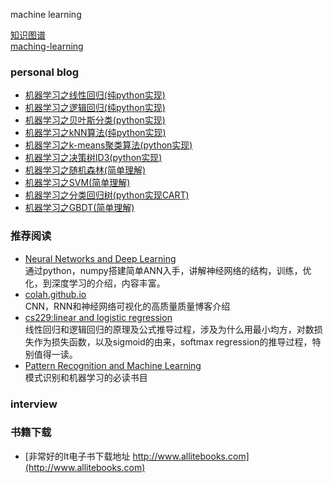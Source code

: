 machine learning

[知识图谱](https://github.com/yunshuipiao/cheatsheets-ai-code/blob/master/md/img.md)  
[maching-learning](https://github.com/yunshuipiao/cheatsheets-ai-code/blob/master/md/machine-learning.md)

 
### personal blog

* [机器学习之线性回归(纯python实现)](https://github.com/yunshuipiao/SWBlog/blob/master/maching%20learning/%E6%9C%BA%E5%99%A8%E5%AD%A6%E4%B9%A0%E4%B9%8B%E7%BA%BF%E6%80%A7%E5%9B%9E%E5%BD%92(%E7%BA%AFpython%E5%AE%9E%E7%8E%B0).md)  
* [机器学习之逻辑回归(纯python实现)](https://github.com/yunshuipiao/SWBlog/blob/master/maching%20learning/%E6%9C%BA%E5%99%A8%E5%AD%A6%E4%B9%A0%E4%B9%8B%E9%80%BB%E8%BE%91%E5%9B%9E%E5%BD%92(%E7%BA%AFpython%E5%AE%9E%E7%8E%B0).md)  
* [机器学习之贝叶斯分类(python实现)](https://github.com/yunshuipiao/SWBlog/blob/master/maching%20learning/%E6%9C%BA%E5%99%A8%E5%AD%A6%E4%B9%A0%E4%B9%8B%E8%B4%9D%E5%8F%B6%E6%96%AF%E5%88%86%E7%B1%BB(python%E5%AE%9E%E7%8E%B0).md)  
* [机器学习之kNN算法(纯python实现)](https://github.com/yunshuipiao/SWBlog/blob/master/maching%20learning/%E6%9C%BA%E5%99%A8%E5%AD%A6%E4%B9%A0%E4%B9%8BkNN%E7%AE%97%E6%B3%95(%E7%BA%AFpython%E5%AE%9E%E7%8E%B0).md)
* [机器学习之k-means聚类算法(python实现)](https://github.com/yunshuipiao/SWBlog/blob/master/maching_learning/%E6%9C%BA%E5%99%A8%E5%AD%A6%E4%B9%A0%E4%B9%8Bk-means%E8%81%9A%E7%B1%BB%E7%AE%97%E6%B3%95(python%E5%AE%9E%E7%8E%B0).md)  
* [机器学习之决策树ID3(python实现)](https://github.com/yunshuipiao/SWBlog/blob/master/maching_learning/%E6%9C%BA%E5%99%A8%E5%AD%A6%E4%B9%A0%E4%B9%8B%E5%86%B3%E7%AD%96%E6%A0%91ID3(python%E5%AE%9E%E7%8E%B0).md)
* [机器学习之随机森林(简单理解)](https://github.com/yunshuipiao/SWBlog/blob/master/maching_learning/%E6%9C%BA%E5%99%A8%E5%AD%A6%E4%B9%A0%E4%B9%8B%E9%9A%8F%E6%9C%BA%E6%A3%AE%E6%9E%97(%E7%AE%80%E5%8D%95%E7%90%86%E8%A7%A3).md)
* [机器学习之SVM(简单理解)](https://github.com/yunshuipiao/SWBlog/blob/master/maching_learning/%E6%9C%BA%E5%99%A8%E5%AD%A6%E4%B9%A0%E4%B9%8BSVM(%E7%AE%80%E5%8D%95%E7%90%86%E8%A7%A3).md)
* [机器学习之分类回归树(python实现CART)](https://github.com/yunshuipiao/SWBlog/blob/master/maching_learning/%E6%9C%BA%E5%99%A8%E5%AD%A6%E4%B9%A0%E4%B9%8B%E5%88%86%E7%B1%BB%E5%9B%9E%E5%BD%92%E6%A0%91(python%E5%AE%9E%E7%8E%B0CART).md)
* [机器学习之GBDT(简单理解)](https://github.com/yunshuipiao/SWBlog/blob/master/maching_learning/%E6%9C%BA%E5%99%A8%E5%AD%A6%E4%B9%A0%E4%B9%8BGBDT(%E7%AE%80%E5%8D%95%E7%90%86%E8%A7%A3).md)
  
### 推荐阅读

* [Neural Networks and Deep Learning](http://neuralnetworksanddeeplearning.com/index.html)  
   通过python，numpy搭建简单ANN入手，讲解神经网络的结构，训练，优化，到深度学习的介绍，内容丰富。
* [colah.github.io](http://colah.github.io/)  
   CNN，RNN和神经网络可视化的高质量质量博客介绍
* [cs229:linear and logistic regression](http://cs229.stanford.edu/notes/cs229-notes1.pdf)  
  线性回归和逻辑回归的原理及公式推导过程，涉及为什么用最小均方，对数损失作为损失函数，以及sigmoid的由来，softmax regression的推导过程，特别值得一读。
* [Pattern Recognition and Machine Learning](https://book.douban.com/subject/2061116/)  
   模式识别和机器学习的必读书目

### interview


### 书籍下载

* [非常好的It电子书下载地址 http://www.allitebooks.com](http://www.allitebooks.com)
